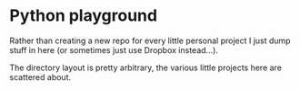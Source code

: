 Python playground
=================

Rather than creating a new repo for every little personal project I just dump stuff in here (or sometimes just use Dropbox instead...).

The directory layout is pretty arbitrary, the various little projects here are scattered about.